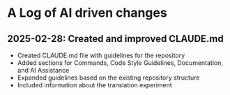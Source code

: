 # A Log of AI driven changes

## 2025-02-28: Created and improved CLAUDE.md

- Created CLAUDE.md file with guidelines for the repository
- Added sections for Commands, Code Style Guidelines, Documentation, and AI Assistance
- Expanded guidelines based on the existing repository structure
- Included information about the translation experiment
